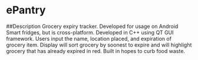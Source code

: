 # ePantry
##Description
Grocery expiry tracker. Developed for usage on Android Smart fridges, but is cross-platform. Developed in C++ using QT GUI framework. Users input the name, location placed, and expiration of grocery item. Display will sort grocery by soonest to expire and will highlight grocery that has already expired in red. Built in hopes to curb food waste.
